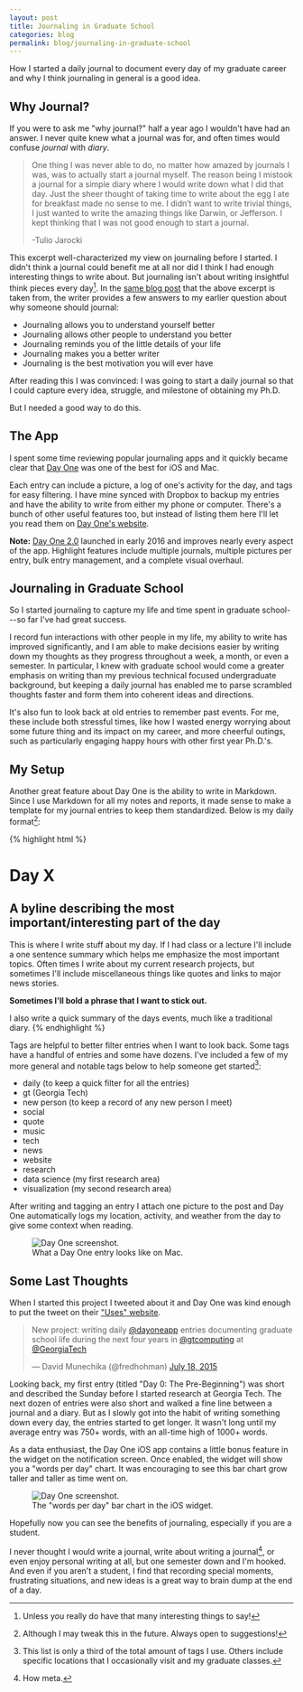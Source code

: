 ```yaml
---
layout: post
title: Journaling in Graduate School
categories: blog
permalink: blog/journaling-in-graduate-school
---
```


How I started a daily journal to document every day of my graduate career and why I think journaling in general is a good idea.

<!--more-->

## Why Journal?

If you were to ask me "why journal?" half a year ago I wouldn't have had an answer. I never quite knew what a journal was for, and often times would confuse *journal* with *diary*. 

>One thing I was never able to do, no matter how amazed by journals I was, was to actually start a journal myself. The reason being I mistook a journal for a simple diary where I would write down what I did that day. Just the sheer thought of taking time to write about the egg I ate for breakfast made no sense to me. I didn’t want to write trivial things, I just wanted to write the amazing things like Darwin, or Jefferson. I kept thinking that I was not good enough to start a journal.
>
>-Tulio Jarocki 

This excerpt well-characterized my view on journaling before I started. I didn't think a journal could benefit me at all nor did I think I had enough interesting things to write about. But journaling isn't about writing insightful think pieces every day[^fn-thinkpiece]. In the [same blog post][uses] that the above excerpt is taken from, the writer provides a few answers to my earlier question about why someone should journal:

* Journaling allows you to understand yourself better
* Journaling allows other people to understand you better
* Journaling reminds you of the little details of your life
* Journaling makes you a better writer
* Journaling is the best motivation you will ever have

After reading this I was convinced: I was going to start a daily journal so that I could capture every idea, struggle, and milestone of obtaining my Ph.D.

But I needed a good way to do this.

## The App

I spent some time reviewing popular journaling apps and it quickly became clear that [Day One][dayone] was one of the best for iOS and Mac. 

Each entry can include a picture, a log of one's activity for the day, and tags for easy filtering. I have mine synced with Dropbox to backup my entries and have the ability to write from either my phone or computer. There's a bunch of other useful features too, but instead of listing them here I'll let you read them on [Day One's website][dayone].

<div class="message">
<strong>Note:</strong> <a href="http://dayoneapp.com/2016/01/introducing-day-one-2/" alt="Day One 2.0.">Day One 2.0</a> launched in early 2016 and improves nearly every aspect of the app. Highlight features include multiple journals, multiple pictures per entry, bulk entry management, and a complete visual overhaul.
</div>

## Journaling in Graduate School

So I started journaling to capture my life and time spent in graduate school---so far I've had great success. 

I record fun interactions with other people in my life, my ability to write has improved significantly, and I am able to make decisions easier by writing down my thoughts as they progress throughout a week, a month, or even a semester. In particular, I knew with graduate school would come a greater emphasis on writing than my previous technical focused undergraduate background, but keeping a daily journal has enabled me to parse scrambled thoughts faster and form them into coherent ideas and directions.

It's also fun to look back at old entries to remember past events. For me, these include both stressful times, like how I wasted energy worrying about some future thing and its impact on my career, and more cheerful outings, such as particularly engaging happy hours with other first year Ph.D.'s.

## My Setup 

Another great feature about Day One is the ability to write in Markdown. Since I use Markdown for all my notes and reports, it made sense to make a template for my journal entries to keep them standardized. Below is my daily format[^fn-format]:

{% highlight html %}
# Day X  
## A byline describing the most important/interesting part of the day

This is where I write stuff about my day. If I had class or a 
lecture I'll include a one sentence summary which helps me 
emphasize the most important topics. Often times I write 
about my current research projects, but sometimes I'll 
include miscellaneous things like quotes and links to 
major news stories.

**Sometimes I'll bold a phrase that I want to stick out.**

I also write a quick summary of the days events, much 
like a traditional diary.
{% endhighlight %}

Tags are helpful to better filter entries when I want to look back. Some tags have a handful of entries and some have dozens. I've included a few of my more general and notable tags below to help someone get started[^fn-tags]:

* daily (to keep a quick filter for all the entries)
* gt (Georgia Tech)
* new person (to keep a record of any new person I meet)
* social
* quote
* music
* tech
* news
* website
* research
* data science (my first research area)
* visualization (my second research area)

After writing and tagging an entry I attach one picture to the post and Day One automatically logs my location, activity, and weather from the day to give some context when reading.

<figure>
  <img src="/images/blog/dayone-ss.png" alt="Day One screenshot.">
  <figcaption>What a Day One entry looks like on Mac. </figcaption>
</figure>

## Some Last Thoughts

When I started this project I tweeted about it and Day One was kind enough to put the tweet on their ["Uses" website][uses].

<blockquote class="twitter-tweet tw-align-center" lang="en"><p lang="en" dir="ltr">New project: writing daily <a href="https://twitter.com/dayoneapp">@dayoneapp</a> entries documenting graduate school life during the next four years in <a href="https://twitter.com/gtcomputing">@gtcomputing</a> at <a href="https://twitter.com/GeorgiaTech">@GeorgiaTech</a></p>&mdash; David Munechika (@fredhohman) <a href="https://twitter.com/fredhohman/status/622506634649186305">July 18, 2015</a></blockquote> <script async src="//platform.twitter.com/widgets.js" charset="utf-8"></script>

Looking back, my first entry (titled "Day 0: The Pre-Beginning") was short and described the Sunday before I started research at Georgia Tech. The next dozen of entries were also short and walked a fine line between a journal and a diary. But as I slowly got into the habit of writing something down every day, the entries started to get longer. It wasn't long until my average entry was 750+ words, with an all-time high of 1000+ words. 

As a data enthusiast, the Day One iOS app contains a little bonus feature in the widget on the notification screen. Once enabled, the widget will show you a "words per day" chart. It was encouraging to see this bar chart grow taller and taller as time went on.

<figure>
  <img src="/images/blog/dayone-widget.png" alt="Day One screenshot.">
  <figcaption>The "words per day" bar chart in the iOS widget. </figcaption>
</figure>

Hopefully now you can see the benefits of journaling, especially if you are a student. 

I never thought I would write a journal, write about writing a journal[^fn-meta], or even enjoy personal writing at all, but one semester down and I'm hooked. And even if you aren't a student, I find that recording special moments, frustrating situations, and new ideas is a great way to brain dump at the end of a day. 

[^fn-thinkpiece]: Unless you really do have that many interesting things to say!

[^fn-format]: Although I may tweak this in the future. Always open to suggestions!

[^fn-tags]: This list is only a third of the total amount of tags I use. Others include specific locations that I occasionally visit and my graduate classes.

[^fn-meta]: How meta.

[dayone]: http://dayoneapp.com "Day One App."
[uses]: http://dayoneapp.com/category/uses/ "Day One Uses."
[why-journal]: http://dayoneapp.com/journal-series/why-to-journal-and-why-day-one/] "Why Journal?"
